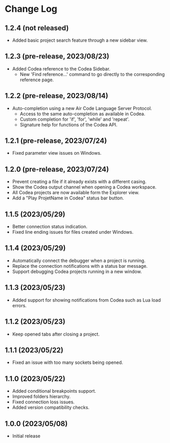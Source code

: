 # Change Log

## 1.2.4 (not released)
- Added basic project search feature through a new sidebar view.

## 1.2.3 (pre-release, 2023/08/23)
- Added Codea reference to the Codea Sidebar.
  - New 'Find reference...' command to go directly to the corresponding reference page.

## 1.2.2 (pre-release, 2023/08/14)
- Auto-completion using a new Air Code Language Server Protocol.
  - Access to the same auto-completion as available in Codea.
  - Custom completion for 'if', 'for', 'while' and 'repeat'.
  - Signature help for functions of the Codea API.

## 1.2.1 (pre-release, 2023/07/24)
- Fixed parameter view issues on Windows.

## 1.2.0 (pre-release, 2023/07/24)

- Prevent creating a file if it already exists with a different casing.
- Show the Codea output channel when opening a Codea workspace.
- All Codea projects are now available form the Explorer view.
- Add a "Play ProjetName in Codea" status bar button.

## 1.1.5 (2023/05/29)

- Better connection status indication.
- Fixed line ending issues for files created under Windows.

## 1.1.4 (2023/05/29)

- Automatically connect the debugger when a project is running.
- Replace the connection notifications with a status bar message.
- Support debugging Codea projects running in a new window.

## 1.1.3 (2023/05/23)

- Added support for showing notifications from Codea such as Lua load errors.

## 1.1.2 (2023/05/23)

- Keep opened tabs after closing a project.

## 1.1.1 (2023/05/22)

- Fixed an issue with too many sockets being opened.

## 1.1.0 (2023/05/22)

- Added conditional breakpoints support.
- Improved folders hierarchy.
- Fixed connection loss issues.
- Added version compatibility checks.

## 1.0.0 (2023/05/08)

- Initial release
